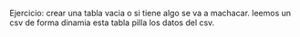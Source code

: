 Ejercicio: 
crear una tabla vacia o si tiene algo se va a machacar. 
leemos un csv de forma dinamia
esta tabla pilla los datos del csv.

